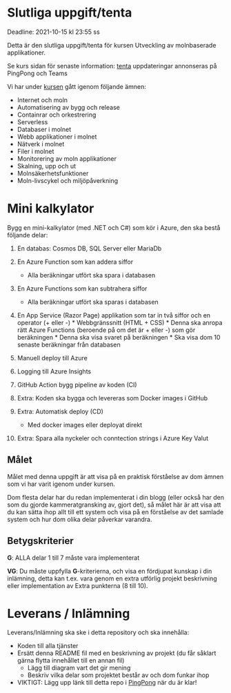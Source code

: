 # Slutliga uppgift/tenta

Deadline: 2021-10-15 kl 23:55 ss

Detta är den slutliga uppgift/tenta för kursen Utveckling av molnbaserade applikationer.

Se kurs sidan för senaste information: [tenta](https://pgbsnh20.github.io/PGBSNH20-molnapplikationer/assignments/tenta) uppdateringar annonseras på PingPong och Teams

Vi har under [kursen](https://pgbsnh20.github.io/PGBSNH20-molnapplikationer/) gått igenom följande ämnen:
- Internet och moln
- Automatisering av bygg och release
- Containrar och orkestrering
- Serverless
- Databaser i molnet
- Webb applikationer i molnet
- Nätverk i molnet
- Filer i molnet
- Monitorering av moln applikationer
- Skalning, upp och ut
- Molnsäkerhetsfunktioner
- Moln-livscykel och miljöpåverkning



# Mini kalkylator
Bygg en mini-kalkylator (med .NET och C#) som kör i Azure, den ska bestå följande delar:
1)	En databas: Cosmos DB, SQL Server eller MariaDb
2)	En Azure Function som kan addera siffor
    * Alla beräkningar utfört ska spara i databasen

3)	En Azure Functions som kan subtrahera siffor
    * Alla beräkningar utfört ska sparas i databasen

4)   En App Service (Razor Page) applikation som tar in två siffor och en operator (+ eller -)
    * Webbgränssnitt (HTML + CSS)
    * Denna ska anropa rätt Azure Functions (beroende på om det är + eller -) som gör beräkningen
    * Denna ska visa svaret på beräkningen
    * Ska visa dom 10 senaste beräkningar från databasen

5)  Manuell deploy till Azure
6)  Logging till Azure Insights
7)  GitHub Action bygg pipeline av koden (CI)
8)	Extra: Koden ska bygga och levereras som Docker images i GitHub
9)	Extra: Automatisk deploy (CD)
    * Med docker images eller deployat direkt
10) Extra: Spara alla nyckeler och conntection strings i Azure Key Valut

## Målet

Målet med denna uppgift är att visa på en praktisk förståelse av dom ämnen som vi har varit igenom under kursen.

Dom flesta delar har du redan implementerat i din blogg (eller också har den som du gjorde kammeratgransking av, gjort det), så målet här är att visa att du kan sätta ihop allt till ett system och visa på en förståelse av det samlade system och hur dom olika delar påverkar varandra. 

## Betygskriterier

**G**:   ALLA delar 1 till 7 måste vara implementerat

**VG**:   Du måste uppfylla **G**-kriterierna, och visa en fördjupat kunskap i din inlämning, detta kan t.ex. vara genom en extra utförlig projekt beskrivning eller implementation av Extra punkterna (8 till 10).

# Leverans / Inlämning
Leverans/Inlämning ska ske i detta repository och ska innehålla:
* Koden till alla tjänster
* Ersätt denna README fil med en beskrivning av projekt (du får såklart gärna flytta innehållet till en annan fil)
    * Lägg till diagram vart det gir mening
    * Beskriv vilka delar som projektet består av och dom funkar ihop
* VIKTIGT: Lägg upp länk till detta repo i [PingPong](https://yh.pingpong.se/courseId/13405/content.do?id=6113928) när du är klar!

